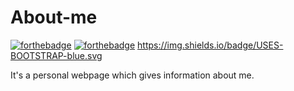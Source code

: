 # About-me

[![forthebadge](https://forthebadge.com/images/badges/uses-html.svg)](https://forthebadge.com)
[![forthebadge](https://forthebadge.com/images/badges/check-it-out.svg)](https://forthebadge.com)
https://img.shields.io/badge/USES-BOOTSTRAP-blue.svg

It's a personal webpage which gives information about me.
